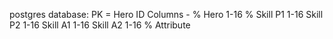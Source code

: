   postgres database: 
  PK = Hero ID
  Columns - % Hero 1-16 % Skill P1 1-16  Skill P2 1-16   Skill A1 1-16   Skill A2 1-16 % Attribute 
